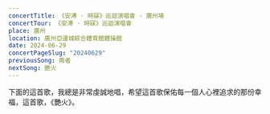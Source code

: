 ```yaml
---
concertTitle: 《安溥 · 時寐》巡迴演唱會 - 廣州場
concertTour: 《安溥 · 時寐》巡迴演唱會
place: 廣州
location: 廣州亞運城綜合體育館體操館
date: 2024-06-29
concertPageSlug: "20240629"
previousSong: 兩者
nextSong: 艷火
---
```

下面的這首歌，我總是非常虔誠地唱，希望這首歌保佑每一個人心裡追求的那份幸福，這首歌，《艷火》。